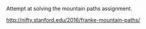 Attempt at solving the mountain paths assignment.

http://nifty.stanford.edu/2016/franke-mountain-paths/
